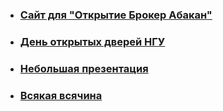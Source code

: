 - ### [Сайт для "Открытие Брокер Абакан"](https://citadel-invest.ru/)
- ### [День открытых дверей НГУ](https://disk.yandex.ru/i/GQNR3kY5D79pOQ)
- ### [Небольшая презентация](https://disk.yandex.ru/i/DmC9i8cCc9j1Kg)
- ### [Всякая всячина](https://disk.yandex.ru/d/Qon7eutKR45kYA)
